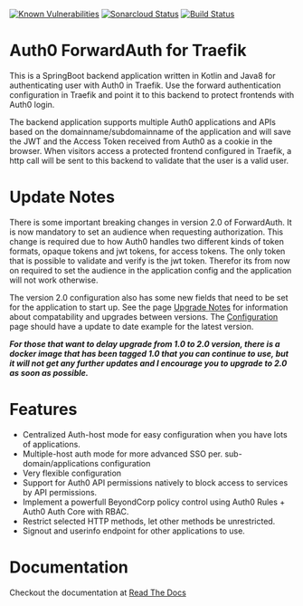 [![Known Vulnerabilities](https://snyk.io/test/github/dniel/traefik-forward-auth0/badge.svg)](https://snyk.io/test/github/dniel/traefik-forward-auth0)
[![Sonarcloud Status](https://sonarcloud.io/api/project_badges/measure?project=dniel_traefik-forward-auth0&metric=alert_status)](https://sonarcloud.io/dashboard?id=dniel_traefik-forward-auth0)
[![Build Status](https://travis-ci.com/dniel/traefik-forward-auth0.svg?branch=master)](https://travis-ci.com/dniel/traefik-forward-auth0)


# Auth0 ForwardAuth for Traefik
This is a SpringBoot backend application written in Kotlin and Java8 for authenticating user with Auth0 in Traefik.
Use the forward authentication configuration in Traefik and point it to this backend to protect frontends with Auth0 login.

The backend application supports multiple Auth0 applications and APIs based on the domainname/subdomainname of the
application and will save the JWT and the Access Token received from Auth0 as a cookie in the browser. When visitors 
access a protected frontend configured in Traefik, a http call will be sent to this backend to validate that the user is
a valid user.

# Update Notes
There is some important breaking changes in version 2.0 of ForwardAuth. 
It is now mandatory to set an audience when requesting authorization. This change is required due to 
how Auth0 handles two different kinds of token formats, opaque tokens and jwt tokens, for access tokens.
The only token that is possible to validate and verify is the jwt token. Therefor its from now on 
required to set the audience in the application config and the application will not work otherwise.  

The version 2.0 configuration also has some new fields that need to be set for the application to start up.
See the page [Upgrade Notes](https://traefik-forward-auth0.readthedocs.io/en/latest/start/upgrade-notes.html) for information about compatability and upgrades between versions.
The [Configuration](https://traefik-forward-auth0.readthedocs.io/en/latest/start/configuration.html) page  should have a update to date example for the latest version.

***For those that want to delay upgrade from 1.0 to 2.0 version, there is a docker image that has been tagged 1.0
that you can continue to use, but it will not get any further updates and I encourage you to upgrade to 2.0 as
soon as possible.***

# Features
- Centralized Auth-host mode for easy configuration when you have lots of applications.
- Multiple-host auth mode for more advanced SSO per. sub-domain/applications configuration
- Very flexible configuration
- Support for Auth0 API permissions natively to block access to services by API permissions.
- Implement a powerfull BeyondCorp policy control using Auth0 Rules + Auth0 Auth Core with RBAC.
- Restrict selected HTTP methods, let other methods be unrestricted.
- Signout and userinfo endpoint for other applications to use.

# Documentation
Checkout the documentation at [Read The Docs](https://traefik-forward-auth0.readthedocs.io/en/latest/)
